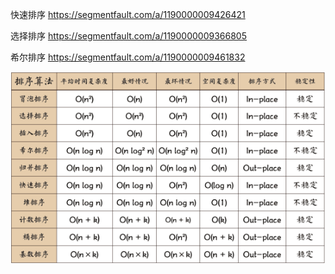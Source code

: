 快速排序 https://segmentfault.com/a/1190000009426421

选择排序 https://segmentfault.com/a/1190000009366805

希尔排序 https://segmentfault.com/a/1190000009461832

<img src="./算法.png">
